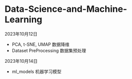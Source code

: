 # Data-Science-and-Machine-Learning

2023年10月12日
- PCA, t-SNE, UMAP 数据降维
- Dataset PreProcessing 数据集预处理

2023年10月14日
- ml_models 机器学习模型
